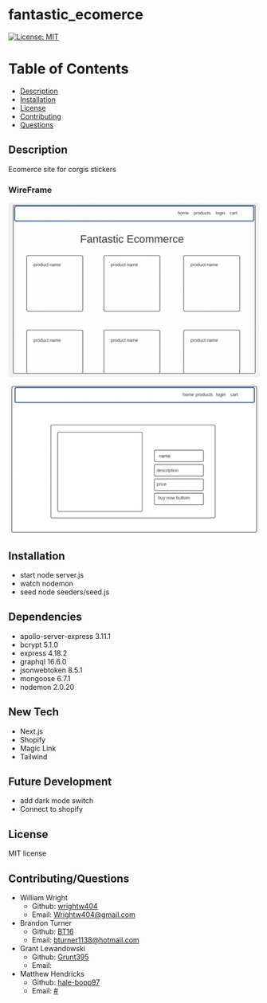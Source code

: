 # fantastic_ecomerce

[![License: MIT](https://img.shields.io/badge/License-MIT-blue.svg)](https://opensource.org/licenses/MIT)

# Table of Contents 
* [Description](#description) 
* [Installation](#installation)
* [License](#license)
* [Contributing](#contributing)
* [Questions](#questions)
        
## Description 
Ecomerce site for corgis stickers
### WireFrame 
![cards](https://raw.githubusercontent.com/hale-bopp97/fantastic_ecomerce/77e1fc2710ada47aea7680d276dac4fed5f5aa2a/assets/Screen%20Shot%202022-11-04%20at%201.17.39%20PM.png)

![single_item](https://raw.githubusercontent.com/hale-bopp97/fantastic_ecomerce/77e1fc2710ada47aea7680d276dac4fed5f5aa2a/assets/Screen%20Shot%202022-11-04%20at%201.18.27%20PM.png)

## Installation
* start node server.js  
* watch nodemon  
* seed node seeders/seed.js 

## Dependencies
* apollo-server-express 3.11.1  
* bcrypt 5.1.0  
* express 4.18.2  
* graphql 16.6.0  
* jsonwebtoken 8.5.1  
* mongoose 6.7.1  
* nodemon 2.0.20  

## New Tech 
* Next.js
* Shopify
* Magic Link
* Tailwind
## Future Development
* add dark mode switch 
* Connect to shopify
## License 
MIT license 

## Contributing/Questions
* William Wright
  * Github: <a href="https://github.com/wrightw404">wrightw404</a>
  * Email: <a href="mailto:Wrightw404@gmail.com">Wrightw404@gmail.com</a>
* Brandon Turner
  * Github: <a href="https://github.com/BT616">BT16</a>
  * Email: <a href="mailto:bturner1138@hotmail.com">bturner1138@hotmail.com</a>
* Grant Lewandowski
  * Github: <a href="https://github.com/Grunt395">Grunt395</a>
  * Email: <a href="#"></a>
* Matthew Hendricks
  * Github: <a href="https://github.com/hale-bopp97">hale-bopp97</a>
  * Email: <a href="#">#</a>

